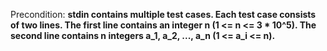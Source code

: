 Precondition: **stdin contains multiple test cases. Each test case consists of two lines. The first line contains an integer n (1 <= n <= 3 * 10^5). The second line contains n integers a_1, a_2, ..., a_n (1 <= a_i <= n).**
